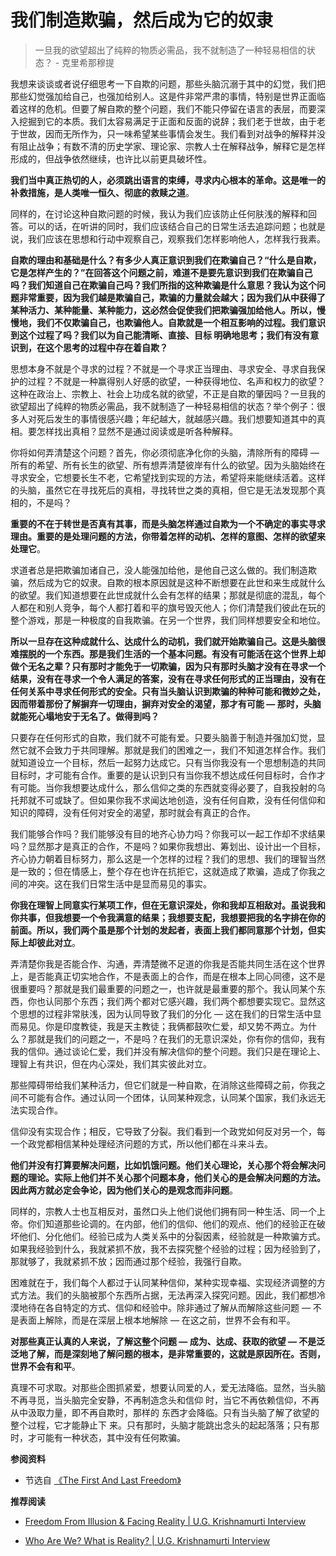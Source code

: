 # 我们制造欺骗，然后成为它的奴隶


> 一旦我的欲望超出了纯粹的物质必需品，我不就制造了一种轻易相信的状态？   - 克里希那穆提

<!-- ![寻找一个诚实的人](/img/Diogenes.png "寻找一个诚实的人") -->

我想来谈谈或者说仔细思考一下自欺的问题，那些头脑沉溺于其中的幻觉，我们把那些幻觉强加给自己，也强加给别人。这是件非常严肃的事情，特别是世界正面临着这样的危机。但要了解自欺的整个问题，我们不能只停留在语言的表层，而要深入挖掘到它的本质。我们太容易满足于正面和反面的说辞；我们老于世故，由于老于世故，因而无所作为，只一味希望某些事情会发生。我们看到对战争的解释并没有阻止战争；有数不清的历史学家、理论家、宗教人士在解释战争，解释它是怎样形成的，但战争依然继续，也许比以前更具破坏性。

**我们当中真正热切的人，必须跳出语言的束缚，寻求内心根本的革命。这是唯一的补救措施，是人类唯一恒久、彻底的救赎之道**。

同样的，在讨论这种自欺问题的时候，我认为我们应该防止任何肤浅的解释和回答。可以的话，在听讲的同时，我们应该结合自己的日常生活去追踪问题；也就是说，我们应该在思想和行动中观察自己，观察我们怎样影响他人，怎样我行我素。

**自欺的理由和基础是什么？有多少人真正意识到我们在欺骗自己？“什么是自欺，它是怎样产生的？”在回答这个问题之前，难道不是要先意识到我们在欺骗自己吗？我们知道自己在欺骗自己吗？我们所指的这种欺骗是什么意思？我认为这个问题非常重要，因为我们越是欺骗自己，欺骗的力量就会越大；因为我们从中获得了某种活力、某种能量、某种能力，这必然会促使我们把欺骗强加给他人。所以，慢慢地，我们不仅欺骗自己，也欺骗他人。自欺就是一个相互影响的过程。我们意识到这个过程了吗？我们以为自己能清晰、直接、目标 明确地思考；我们有没有意识到，在这个思考的过程中存在着自欺？**

思想本身不就是个寻求的过程？不就是一个寻求正当理由、寻求安全、寻求自我保护的过程？不就是一种赢得别人好感的欲望，一种获得地位、名声和权力的欲望？这种在政治上、宗教上、社会上功成名就的欲望，不正是自欺的肇因吗？一旦我的欲望超出了纯粹的物质必需品，我不就制造了一种轻易相信的状态？举个例子：很多人对死后发生的事情很感兴趣；年纪越大，就越感兴趣。我们想要知道其中的真相。要怎样找出真相？显然不是通过阅读或是听各种解释。

你将如何弄清楚这个问题？首先，你必须彻底净化你的头脑，清除所有的障碍 — 所有的希望、所有长生的欲望、所有想弄清楚彼岸有什么的欲望。因为头脑始终在寻求安全，它想要长生不老，它希望找到实现的方法，希望将来能继续活着。这样的头脑，虽然它在寻找死后的真相，寻找转世之类的真相，但它是无法发现那个真相的，不是吗？

**重要的不在于转世是否真有其事，而是头脑怎样通过自欺为一个不确定的事实寻求理由。重要的是处理问题的方法，你带着怎样的动机、怎样的意图、怎样的欲望来处理它**。

求道者总是把欺骗加诸自己，没人能强加给他，是他自己这么做的。我们制造欺骗，然后成为它的奴隶。自欺的根本原因就是这种不断想要在此世和来生成就什么的欲望。我们知道想要在此世成就什么会有怎样的结果；那就是彻底的混乱，每个人都在和别人竞争，每个人都打着和平的旗号毁灭他人；你们清楚我们彼此在玩的整个游戏，那是一种极度的自我欺骗。在另一个世界，我们同样想要安全和地位。

**所以一旦存在这种成就什么、达成什么的动机，我们就开始欺骗自己。这是头脑很难摆脱的一个东西。那是我们生活的一个基本问题。有没有可能活在这个世界上却做个无名之辈？只有那时才能免于一切欺骗，因为只有那时头脑才没有在寻求一个结果，没有在寻求一个令人满足的答案，没有在寻求任何形式的正当理由，没有在任何关系中寻求任何形式的安全。只有当头脑认识到欺骗的种种可能和微妙之处，因而带着那份了解摒弃一切理由，摒弃对安全的渴望，那才有可能 — 那时，头脑就能死心塌地安于无名了。做得到吗？**

只要存在任何形式的自欺，我们就不可能有爱。只要头脑善于制造并强加幻觉，显然它就不会致力于共同理解。那就是我们的困难之一，我们不知道怎样合作。我们就知道设立一个目标，然后一起努力达成它。只有当你我没有一个思想制造的共同目标时，才可能有合作。重要的是认识到只有当你我不想达成任何目标时，合作才有可能。当你我想要达成什么，那么信仰之类的东西就变得必要了，自我投射的乌托邦就不可或缺了。但如果你我不求闻达地创造，没有任何自欺，没有任何信仰和知识的障碍，没有任何对安全的渴望，那时就会有真正的合作。

我们能够合作吗？我们能够没有目的地齐心协力吗？你我可以一起工作却不求结果吗？显然那才是真正的合作，不是吗？如果你我想出、筹划出、设计出一个目标，齐心协力朝着目标努力，那么这是一个怎样的过程？我们的思想、我们的理智当然是一致的；但在情感上，整个存在也许在抗拒它，这就造成了欺骗，造成了你我之间的冲突。这在我们日常生活中是显而易见的事实。

**你我在理智上同意实行某项工作，但在无意识深处，你和我却互相敌对。虽说我和你共事，但我想要一个令我满意的结果；我想要支配，我想要把我的名字排在你的前面。所以，我们两个虽是那个计划的发起者，表面上我们都同意那个计划，但实际上却彼此对立**。

弄清楚你我是否能合作、沟通，弄清楚微不足道的你我是否能共同生活在这个世界上，是否能真正切实地合作，不是表面上的合作，而是在根本上同心同德，这不是很重要吗？那就是我们最重要的问题之一，也许就是最重要的那个。我认同某个东西，你也认同那个东西；我们两个都对它感兴趣，我们两个都想要实现它。显然这个思想的过程非常肤浅，因为认同导致了我们的分化 — 这在我们的日常生活中显而易见。你是印度教徒，我是天主教徒；我俩都鼓吹仁爱，却又势不两立。为什么？那就是我们的问题之一，不是吗？在我们的无意识深处，你有你的信仰，我有我的信仰。通过谈论仁爱，我们并没有解决信仰的整个问题。我们只是在理论上、理智上有共识，但在内心深处，我们其实彼此对立。

那些障碍带给我们某种活力，但它们就是一种自欺，在消除这些障碍之前，你我之间不可能有合作。通过认同一个团体，认同某种观念，认同某个国家，我们永远无法实现合作。

信仰没有实现合作；相反，它导致了分裂。我们看到一个政党如何反对另一个，每一个政党都相信某种处理经济问题的方式，所以他们都在斗来斗去。

**他们并没有打算要解决问题，比如饥饿问题。他们关心理论，关心那个将会解决问题的理论。实际上他们并不关心那个问题本身，他们关心的是会解决问题的方法。因此两方就必定会争论，因为他们关心的是观念而非问题**。

同样的，宗教人士也互相反对，虽然口头上他们说他们拥有同一种生活、同一个上帝。你们知道那些论调的。在内部，他们的信仰、他们的观点、他们的经验正在破坏他们、分化他们。经验已成为人类关系中的分裂因素，经验就是一种欺骗方式。如果我经验到什么，我就紧抓不放，我不去探究整个经验的过程；因为经验到了，那就够了，我就紧抓不放；因而通过那个经验，我强行自欺。

困难就在于，我们每个人都过于认同某种信仰，某种实现幸福、实现经济调整的方式方法。我们的头脑被那个东西所占据，无法再深入探究问题。因此，我们都想冷漠地待在各自特定的方式、信仰和经验中。除非通过了解从而解除这些问题 — 不是表面上解除，而是在深层上根本地解除 — 在这之前，世界不会有和平。

**对那些真正认真的人来说，了解这整个问题 — 成为、达成、获取的欲望 — 不是泛泛地了解，而是深刻地了解问题的根本，是非常重要的，这就是原因所在。否则，世界不会有和平**。

真理不可求取。对那些企图抓紧爱，想要认同爱的人，爱无法降临。显然，当头脑不再寻觅，当头脑完全安静，不再制造念头和信仰 时，当它不再依赖信仰，不再从中汲取力量，即不再自欺时，那样的 东西才会降临。只有当头脑了解了欲望的整个过程，它才能静止下 来。只有那时，头脑才能跳出念头的起起落落；只有那时，才可能有一种状态，其中没有任何欺骗。

**参阅资料**

- 节选自 [《The First And Last Freedom》](https://selfdefinition.org/krishnamurti/Jiddu_Krishnamurt_The_First_And_Last_Freedom.pdf)

**推荐阅读**

- [Freedom From Illusion & Facing Reality | U.G. Krishnamurti Interview](https://www.youtube.com/watch?v=9_sHrqk7Ezw&list=PLJGnfFmap7N9BTHNv4mIaqgyv-Co1K0Sy&index=2)

- [Who Are We? What is Reality? | U.G. Krishnamurti Interview](https://www.youtube.com/watch?v=6Bf5TX05pc8&list=PLJGnfFmap7N9BTHNv4mIaqgyv-Co1K0Sy&index=6&t=676s)


